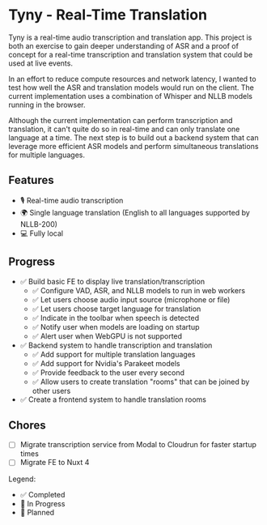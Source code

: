 # Tyny - Real-Time Translation

Tyny is a real-time audio transcription and translation app. This project is both an exercise to gain deeper understanding of ASR and a proof of concept for a real-time transcription and translation system that could be used at live events.

In an effort to reduce compute resources and network latency, I wanted to test how well the ASR and translation models would run on the client. The current implementation uses a combination of Whisper and NLLB models running in the browser.

Although the current implementation can perform transcription and translation, it can't quite do so in real-time and can only translate one language at a time. The next step is to build out a backend system that can leverage more efficient ASR models and perform simultaneous translations for multiple languages.

## Features

- 🎙️ Real-time audio transcription
- 🌍 Single language translation (English to all languages supported by NLLB-200)
- 💻 Fully local

## Progress

- ✅ Build basic FE to display live translation/transcription
  - ✅ Configure VAD, ASR, and NLLB models to run in web workers
  - ✅ Let users choose audio input source (microphone or file)
  - ✅ Let users choose target language for translation
  - ✅ Indicate in the toolbar when speech is detected
  - ✅ Notify user when models are loading on startup
  - ✅ Alert user when WebGPU is not supported
- ✅ Backend system to handle transcription and translation
  - ✅ Add support for multiple translation languages
  - ✅ Add support for Nvidia's Parakeet models
  - ✅ Provide feedback to the user every second
  - ✅ Allow users to create translation "rooms" that can be joined by other users
- ✅ Create a frontend system to handle translation rooms

## Chores

- [ ] Migrate transcription service from Modal to Cloudrun for faster startup times
- [ ] Migrate FE to Nuxt 4

Legend:

- ✅ Completed
- 🚧 In Progress
- 📝 Planned
